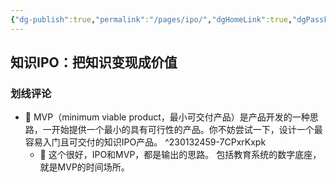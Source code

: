 ```yaml
---
{"dg-publish":true,"permalink":"/pages/ipo/","dgHomeLink":true,"dgPassFrontmatter":false}
---
```



## 知识IPO：把知识变现成价值

### 划线评论
- 📌 MVP（minimum viable product，最小可交付产品）是产品开发的一种思路，一开始提供一个最小的具有可行性的产品。你不妨尝试一下，设计一个最容易入门且可交付的知识IPO产品。  ^230132459-7CPxrKxpk
    - 💭 这个很好，IPO和MVP，都是输出的思路。
包括教育系统的数字底座，就是MVP的时间场所。
